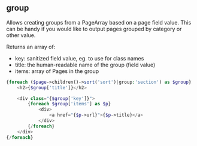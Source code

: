## group

Allows creating groups from a PageArray based on a page field value. This can be handy if you would like to output pages grouped by category or other value.

Returns an array of:

- key: sanitized field value, eg. to use for class names
- title: the human-readable name of the group (field value)
- items: array of Pages in the group

```php
{foreach ($page->children()->sort('sort')|group:'section') as $group}
    <h2>{$group['title']}</h2>

    <div class="{$group['key']}">
        {foreach $group['items'] as $p}
            <div>
                <a href="{$p->url}">{$p->title}</a>
            </div>
        {/foreach}
    </div>
{/foreach}
```